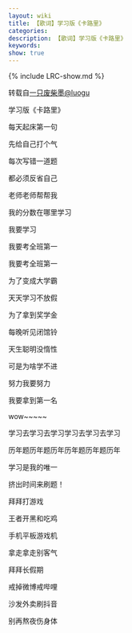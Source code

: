 ```yaml
---
layout: wiki
title: 【歌词】学习版《卡路里》
categories: 
description: 【歌词】学习版《卡路里》
keywords: 
show: true
---
```

{% include LRC-show.md %}

转载自[一只废柴墨@luogu](https://www.luogu.org/space/show?uid=100967)


学习版《卡路里》

每天起床第一句

先给自己打个气

每次写错一道题

都必须反省自己

老师老师帮帮我

我的分数在哪里学习

我要学习

我要考全班第一

我要考全班第一

为了变成大学霸

天天学习不放假

为了拿到奖学金

每晚听见闭馆铃

天生聪明没惰性

可是为啥学不进

努力我要努力

我要拿到第一名

wow~~~~~

学习去学习去学习学习去学习去学习

历年题历年题历年历年题历年题历年

学习是我的唯一

挤出时间来刷题！

拜拜打游戏

王者开黑和吃鸡

手机平板游戏机

拿走拿走别客气

拜拜长假期

戒掉微博戒哔哩

沙发外卖刷抖音

别再熬夜伤身体